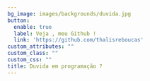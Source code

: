 ```yaml
---
bg_image: images/backgrounds/duvida.jpg
button:
  enable: true
  label: Veja , meu Github !
  link: 'https://github.com/thalisreboucas'
custom_attributes: ""
custom_class: ""
custom_css: ""
title: Duvida em programação ?
---
```

